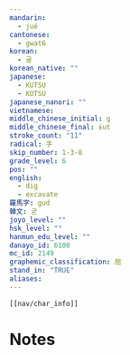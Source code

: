 ```yaml
---
mandarin:
  - jué
cantonese:
  - gwat6
korean:
  - 굴
korean_native: ""
japanese:
  - KUTSU
  - KOTSU
japanese_nanori: ""
vietnamese:
middle_chinese_initial: g
middle_chinese_final: ɨut
stroke_count: "11"
radical: 手
skip_number: 1-3-8
grade_level: 6
pos: ""
english:
  - dig
  - excavate
羅馬字: gud
韓文: 굳
joyo_level: ""
hsk_level: ""
hanmun_edu_level: ""
danayo_id: 6100
mc_id: 2149
graphemic_classification: 屈
stand_in: "TRUE"
aliases:
---
```

```meta-bind-embed
[[nav/char_info]]
```

# Notes
